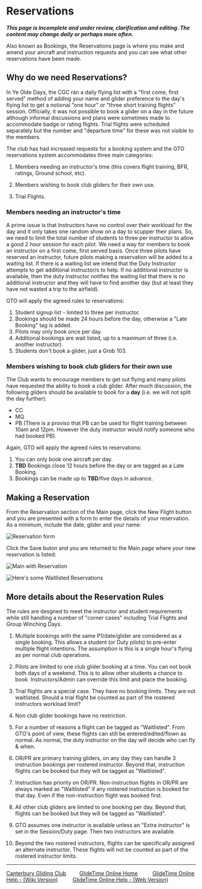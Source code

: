 # Reservations

***This page is incomplete and under review, clarification and editing.  The content may change daily or perhaps more often.***

Also known as Bookings, the Reservations page is where you make and amend your aircraft and instruction requests and you can see what other reservations have been made.

## Why do we need Reservations?

In Ye Olde Days, the CGC ran a daily flying list with a "first come, first served" method of adding your name and glider preference to the day's flying list to get a notional "one hour" or "three short training flights" session.  Officially, it was not possible to book a glider on a day in the future although informal discussions and plans were sometimes made to accommodate badge or rating flights.  Trial flights were scheduled separately but the number and "departure time" for these was not visible to the members.  

The club has had increased requests for a booking system and the GTO reservations system accommodates three main categories:

1. Members needing an instructor's time (this covers flight training, BFR, ratings, Ground school, etc).

1. Members wishing to book club gliders for their own use.

1. Trial Flights.

### Members needing an instructor's time  

A prime issue is that Instructors have no control over their workload for the day and it only takes one random show on a day to scupper their plans. So, we need to limit the total number of students to three per instructor to allow a good 2 hour session for each pilot. We need a way for members to book an instructor on a first come, first served basis. Once three pilots have reserved an instructor, future pilots making a reservation will be added to a waiting list.  If there is a waiting list we intend that the Duty Instructor attempts to get additional instructor/s to help. If no additional instructor is available, then the duty instructor notifies the waiting list that there is no additional instructor and they will have to find another day (but at least they have not wasted a trip to the airfield).

GTO will apply the agreed rules to reservations:

1. Student signup list - limited to three per instructor.
1. Bookings should be made 24 hours before the day, otherwise a "Late Booking" tag is added.
1. Pilots may only book once per day.
1. Additional bookings are wait listed, up to a maximum of three (i.e. another instructor).
1. Students don't book a glider, just a Grob 103.

### Members wishing to book club gliders for their own use

The Club wants to encourage members to get out flying and many pilots have requested the ability to book a club glider.  After much discussion, the following gliders should be available to book for a **day** (i.e. we will not split the day further):

* CC
* MQ
* PB (There is a proviso that PB can be used for flight training between 10am and 12pm. However the duty instructor would notify someone who had booked PB).

Again, GTO will apply the agreed rules to reservations:

1. You can only book one aircraft per day.
1. **TBD** Bookings close 12 hours before the day or are tagged as a Late Booking.
1. Bookings can be made up to **TBD**/five days in advance.

## Making a Reservation

From the  Reservation section of the Main page, click the New Flight button and you are presented with a form to enter the details of your reservation.  As a minimum, include the date, glider and your name:

![Reservation form](./assets/images/GTO_Reservation.png)

Click the Save buton and you are returned to the Main page where your new reservation is listed:

![Main with Reservation](./assets/images/GTO_Main_Reservation_Saved.png)

![Here's some Waitlisted Reservations](./assets/images/GTO_Reservation_Waitlisted.png)

## More details about the Reservation Rules

The rules are desgned to  meet the instructor and student requirements while still handling a number of "corner cases" including Trial Flights and Group Winching Days.

1. Multiple bookings with the same P1/date/glider are considered as a single booking.  This allows a student (or Duty pilots) to pre-enter multiple flight intentions.  The assumption is this is a single hour's flying as per normal club operations.

1. Pilots are limited to one club glider booking at a time.  You can not book both days of a weekend.  This is to allow other students a chance to book.  Instructors/Admin can override this limit and place the booking.

1. Trial flights are a special case.  They have no booking limits.  They are not waitlisted.  Should a trial flight be counted as part of the rostered instructors workload limit?

1. Non club glider bookings have no restriction.

1. For a number of reasons a flight can be tagged as "Waitlisted".  From GTO's point of view, these flights can still be entered/edited/flown as normal.  As normal, the duty instructor on the day will decide who can fly & when.

1. OR/PR are primary training gliders, on any day they can handle 3 instruction bookings per rostered instructor.  Beyond that, instruction flights can be booked but they will be tagged as "Waitlisted".

1. Instruction has priority on OR/PR.  Non-instruction flights in OR/PR are always marked as "Waitlisted" if any rostered instruction is booked for that day.  Even if the non-instruction flight was booked first.

1. All other club gliders are limited to one booking per day.  Beyond that, flights can be booked but they will be tagged as "Waitlisted".

1. GTO assumes one instructor is available unless an "Extra instructor" is set in the Session/Duty page.  Then two instructors are available.

1. Beyond the two rostered instructors, flights can be specifically assigned an alternate instructor.  These flights will not be counted as part of the rostered instructor limits.

___
[Canterbury Gliding Club](https://canterburyglidingclub.nz/) &nbsp;&nbsp;&nbsp;&nbsp;&nbsp;&nbsp;&nbsp;&nbsp;[GlideTime Online Home](https://canterburyglidingclub.nz/gto) &nbsp;&nbsp;&nbsp;&nbsp;&nbsp;&nbsp;&nbsp;&nbsp; [GlideTime Online Help - (Wiki Version)](https://github.com/nallison/GTODocTest/wiki) &nbsp;&nbsp;&nbsp;&nbsp;&nbsp;&nbsp;&nbsp;&nbsp; [GlideTime Online Help - (Web Version)](https://nallison.github.io/GTODocTest/)
